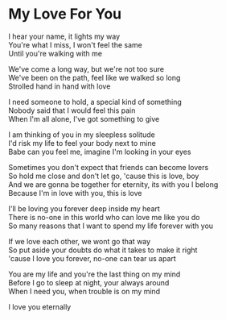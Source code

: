 <div id="wikitext">

<div style="display: none;">

Summary:a love poem Parent:Poems(.<span
class="wikiword">[HomePage](http://wiki.tamouse.org?n=Poems.HomePage?action=print)</span>)
<span
class="wikiword">[IncludeMe](http://wiki.tamouse.org?n=Poems.IncludeMe?action=edit)[?](http://wiki.tamouse.org?n=Poems.IncludeMe?action=edit)</span>:[Poems](http://wiki.tamouse.org?n=Poems.HomePage?action=print)
Categories:[Writing](http://wiki.tamouse.org?n=Category.Writing) Tags:
love

</div>

<div class="vspace">

</div>

My Love For You
===============

I hear your name, it lights my way\
You're what I miss, I won't feel the same\
Until you're walking with me

We've come a long way, but we're not too sure\
We've been on the path, feel like we walked so long\
Strolled hand in hand with love

I need someone to hold, a special kind of something\
Nobody said that I would feel this pain\
When I'm all alone, I've got something to give

I am thinking of you in my sleepless solitude\
I'd risk my life to feel your body next to mine\
Babe can you feel me, imagine I'm looking in your eyes

Sometimes you don't expect that friends can become lovers\
So hold me close and don't let go, 'cause this is love, boy\
And we are gonna be together for eternity, its with you I belong\
Because I'm in love with you, this is love

I'll be loving you forever deep inside my heart\
There is no-one in this world who can love me like you do\
So many reasons that I want to spend my life forever with you

If we love each other, we wont go that way\
So put aside your doubts do what it takes to make it right\
'cause I love you forever, no-one can tear us apart

You are my life and you're the last thing on my mind\
Before I go to sleep at night, your always around\
When I need you, when trouble is on my mind

I love you eternally

<div class="vspace">

</div>

</div>
